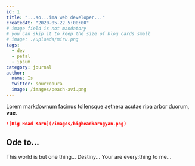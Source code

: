 ```yaml
---
id: 1
title: "...so...ima web developer..."
createdAt: "2020-05-22 5:00:00"
# image field is not mandatory
# you can skip it to keep the size of blog cards small
# image: ./uploads/miru.png
tags:
  - dev
  - petal
  - ipsum
category: journal
author:
  name: Is
  twitter: sourceaura
  image: /images/peach-avi.png
---
```

Lorem markdownum facinus tollensque aethera acutae ripa arbor duorum, **vae**.

<!--more-->

```md
![Big Head Karn](/images/bigheadkarngyan.png)
```

<!-- Destiny's Photo(s) -->
Ode to...
-

This world is but one thing...
Destiny...
Your are every:thing to me...

<!-- \[est inquirit\]: http://nulloet.net/
\[linguaque inmoritur\]: http://raptadivamque.net/ -->